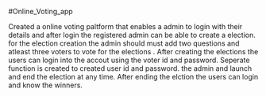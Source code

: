 #Online_Voting_app

Created a online voting paltform that enables a admin to login with their details and after login the registered admin can be able to create a election. for the election creation the admin should must add two questions and atleast three voters to vote for the elections . After creating the elections the users can login into the accout using the voter id and password. Seperate function is created to created user id and password. the admin and launch and end the election at any time. After ending the elction the users can login and know the winners.
